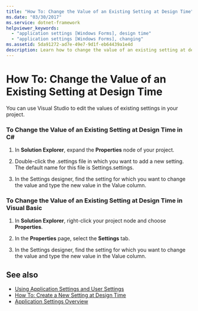 ```yaml
---
title: "How To: Change the Value of an Existing Setting at Design Time"
ms.date: "03/30/2017"
ms.service: dotnet-framework
helpviewer_keywords: 
  - "application settings [Windows Forms], design time"
  - "application settings [Windows Forms], changing"
ms.assetid: 5da91272-ad7e-49e7-9d1f-eb64439a1e4d
description: Learn how to change the value of an existing setting at design time with Visual Studio in C# and in Visual Basic.
---
```

# How To: Change the Value of an Existing Setting at Design Time

You can use Visual Studio to edit the values of existing settings in your project.  
  
### To Change the Value of an Existing Setting at Design Time in C\#
  
1. In **Solution Explorer**, expand the **Properties** node of your project.  
  
2. Double-click the .settings file in which you want to add a new setting. The default name for this file is Settings.settings.  
  
3. In the Settings designer, find the setting for which you want to change the value and type the new value in the Value column.  
  
### To Change the Value of an Existing Setting at Design Time in Visual Basic  
  
1. In **Solution Explorer**, right-click your project node and choose **Properties**.  
  
2. In the **Properties** page, select the **Settings** tab.  
  
3. In the Settings designer, find the setting for which you want to change the value and type the new value in the Value column.  
  
## See also

- [Using Application Settings and User Settings](using-application-settings-and-user-settings.md)
- [How To: Create a New Setting at Design Time](how-to-create-a-new-setting-at-design-time.md)
- [Application Settings Overview](application-settings-overview.md)
